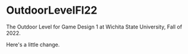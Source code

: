 # OutdoorLevelFl22
The Outdoor Level for Game Design 1 at Wichita State University, Fall of 2022.

Here's a little change.
